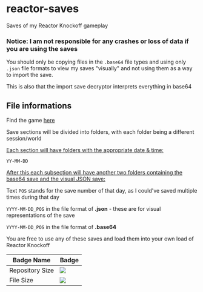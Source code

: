 # reactor-saves
Saves of my Reactor Knockoff gameplay

### Notice: I am not responsible for any crashes or loss of data if you are using the saves

You should only be copying files in the `.base64` file types and using only `.json` file formats to view my saves "visually" and not using them as a way 
to import the save.

This is also that the import save decryptor interprets everything in base64

## File informations

Find the game [here](https://cwmonkey.github.io/reactor-knockoff/)

Save sections will be divided into folders, with each folder being a different session/world

<u>Each section will have folders with the appropriate date & time:</u>

`YY-MM-DD` 

<u>After this each subsection will have another two folders containing the base64 save and the visual JSON save:</u>

Text `POS` stands for the save number of that day, as I could've saved multiple times during that day

`YYYY-MM-DD_POS` in the file format of **.json** - these are for visual representations of the save

`YYYY-MM-DD_POS` in the file format of **.base64**

You are free to use any of these saves and load them into your own load of Reactor Knockoff

| Badge Name | Badge |
| ---------- | ----- |
| Repository Size | ![](https://img.shields.io/github/repo-size/meng-jack/reactor-saves?style=flat-square) | 
| File Size | ![](https://img.shields.io/github/languages/code-size/meng-jack/reactor-saves?style=flat-square) | 
